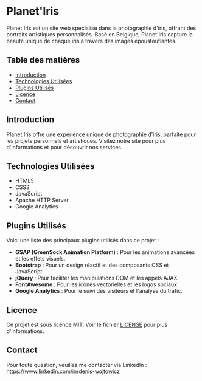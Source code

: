 # Planet'Iris

Planet'Iris est un site web spécialisé dans la photographie d'iris, offrant des portraits artistiques personnalisés. Basé en Belgique, Planet'Iris capture la beauté unique de chaque iris à travers des images époustouflantes.

## Table des matières

- [Introduction](#introduction)
- [Technologies Utilisées](#technologies-utilisées)
- [Plugins Utilisés](#plugins-utilisés)
- [Licence](#licence)
- [Contact](#contact)

## Introduction

Planet'Iris offre une expérience unique de photographie d'iris, parfaite pour les projets personnels et artistiques. Visitez notre site pour plus d'informations et pour découvrir nos services.

## Technologies Utilisées

- HTML5
- CSS3
- JavaScript
- Apache HTTP Server
- Google Analytics


## Plugins Utilisés

Voici une liste des principaux plugins utilisés dans ce projet :

- **GSAP (GreenSock Animation Platform)** : Pour les animations avancées et les effets visuels.
- **Bootstrap** : Pour un design réactif et des composants CSS et JavaScript.
- **jQuery** : Pour faciliter les manipulations DOM et les appels AJAX.
- **FontAwesome** : Pour les icônes vectorielles et les logos sociaux.
- **Google Analytics** : Pour le suivi des visiteurs et l'analyse du trafic.

## Licence

Ce projet est sous licence MIT. Voir le fichier [LICENSE](LICENSE.txt) pour plus d'informations.

## Contact

Pour toute question, veuillez me contacter via LinkedIn : https://www.linkedin.com/in/denis-wojtowicz


